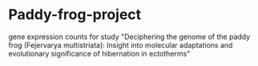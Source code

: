# Paddy-frog-project
gene expression counts for study "Deciphering the genome of the paddy frog (Fejervarya multistriata): Insight into molecular adaptations and evolutionary significance of hibernation in ectotherms"
